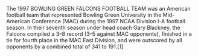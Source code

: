 The 1997 BOWLING GREEN FALCONS FOOTBALL TEAM was an American football team that represented Bowling Green University in the Mid-American Conference (MAC) during the 1997 NCAA Division I-A football season. In their seventh season under head coach Gary Blackney, the Falcons compiled a 3–8 record (3–5 against MAC opponents), finished in a tie for fourth place in the MAC East Division, and were outscored by all opponents by a combined total of 341 to 191.[1]
